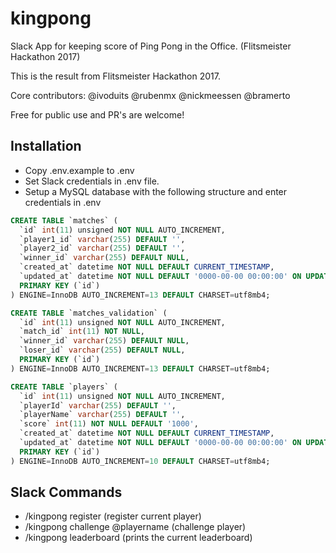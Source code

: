 # kingpong
Slack App for keeping score of Ping Pong in the Office. (Flitsmeister Hackathon 2017)

This is the result from Flitsmeister Hackathon 2017.

Core contributors:
@ivoduits
@rubenmx
@nickmeessen
@bramerto

Free for public use and PR's are welcome!

## Installation
- Copy .env.example to .env
- Set Slack credentials in .env file.
- Setup a MySQL database with the following structure and enter credentials in .env

```sql
CREATE TABLE `matches` (
  `id` int(11) unsigned NOT NULL AUTO_INCREMENT,
  `player1_id` varchar(255) DEFAULT '',
  `player2_id` varchar(255) DEFAULT '',
  `winner_id` varchar(255) DEFAULT NULL,
  `created_at` datetime NOT NULL DEFAULT CURRENT_TIMESTAMP,
  `updated_at` datetime NOT NULL DEFAULT '0000-00-00 00:00:00' ON UPDATE CURRENT_TIMESTAMP,
  PRIMARY KEY (`id`)
) ENGINE=InnoDB AUTO_INCREMENT=13 DEFAULT CHARSET=utf8mb4;

CREATE TABLE `matches_validation` (
  `id` int(11) unsigned NOT NULL AUTO_INCREMENT,
  `match_id` int(11) NOT NULL,
  `winner_id` varchar(255) DEFAULT NULL,
  `loser_id` varchar(255) DEFAULT NULL,
  PRIMARY KEY (`id`)
) ENGINE=InnoDB AUTO_INCREMENT=13 DEFAULT CHARSET=utf8mb4;

CREATE TABLE `players` (
  `id` int(11) unsigned NOT NULL AUTO_INCREMENT,
  `playerId` varchar(255) DEFAULT '',
  `playerName` varchar(255) DEFAULT '',
  `score` int(11) NOT NULL DEFAULT '1000',
  `created_at` datetime NOT NULL DEFAULT CURRENT_TIMESTAMP,
  `updated_at` datetime NOT NULL DEFAULT '0000-00-00 00:00:00' ON UPDATE CURRENT_TIMESTAMP,
  PRIMARY KEY (`id`)
) ENGINE=InnoDB AUTO_INCREMENT=10 DEFAULT CHARSET=utf8mb4;
```

## Slack Commands
- /kingpong register (register current player)
- /kingpong challenge @playername (challenge player)
- /kingpong leaderboard (prints the current leaderboard)

